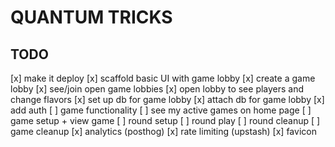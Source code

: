 # QUANTUM TRICKS

## TODO

[x] make it deploy
[x] scaffold basic UI with game lobby
    [x] create a game lobby
    [x] see/join open game lobbies
    [x] open lobby to see players and change flavors
[x] set up db for game lobby
[x] attach db for game lobby
[x] add auth
[ ] game functionality
    [ ] see my active games on home page
    [ ] game setup + view game
    [ ] round setup
    [ ] round play
    [ ] round cleanup
    [ ] game cleanup
[x] analytics (posthog)
[x] rate limiting (upstash)
[x] favicon